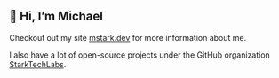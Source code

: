 ## 👋 Hi, I’m Michael

Checkout out my site [mstark.dev](https://mstark.dev) for more information about me.

I also have a lot of open-source projects under the GitHub organization [StarkTechLabs](https://github.com/StarkTechLabs).

